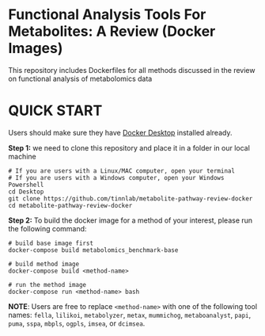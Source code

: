 # Functional Analysis Tools For Metabolites: A Review (Docker Images)

This repository includes Dockerfiles for all methods discussed in the review on functional analysis of metabolomics data

# QUICK START
Users should make sure they have [Docker Desktop](https://www.docker.com/products/docker-desktop/) installed already.

**Step 1:** we need to clone this repository and place it in a folder in our local machine
```
# If you are users with a Linux/MAC computer, open your terminal
# If you are users with a Windows computer, open your Windows Powershell
cd Desktop                              
git clone https://github.com/tinnlab/metabolite-pathway-review-docker
cd metabolite-pathway-review-docker
```

**Step 2:** To build the docker image for a method of your interest, please run the following command:
```
# build base image first
docker-compose build metabolomics_benchmark-base

# build method image
docker-compose build <method-name>

# run the method image
docker-compose run <method-name> bash
```
**NOTE**: Users are free to replace `<method-name>` with one of the following tool names: `fella`, `lilikoi`, `metabolyzer`, `metax`, `mummichog`, `metaboanalyst`, `papi`, `puma`, `sspa`, `mbpls`, `ogpls`, `imsea`, or `dcimsea`.
